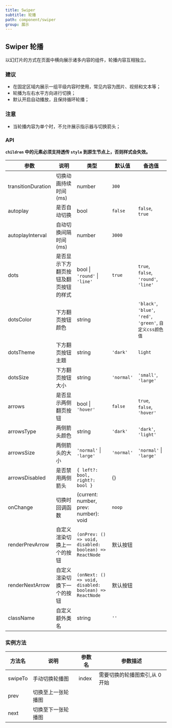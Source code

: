 ```yaml
---
title: Swiper
subtitle: 轮播
path: component/swiper
group: 展示
---
```


## Swiper 轮播

以幻灯片的方式在页面中横向展示诸多内容的组件，轮播内容互相独立。

### 建议

- 在固定区域内展示一组平级内容时使用，常见内容为图片、视频和文本等；
- 轮播为左右水平方向进行切换；
- 默认开启自动播放，且保持循环轮播；

### 注意

- 当轮播内容为单个时，不允许展示指示器与切换箭头；

### API

**`children` 中的元素必须支持透传 `style` 到原生节点上，否则样式会失效。**

| 参数               | 说明                                 | 类型                                                   | 默认值     | 备选值                                                     |
| ------------------ | ------------------------------------ | ------------------------------------------------------ | ---------- | ---------------------------------------------------------- |
| transitionDuration | 切换动画持续时间(ms)                 | number                                                 | `300`      |                                                            |
| autoplay           | 是否自动切换                         | bool                                                   | `false`    | `false`, `true`                                            |
| autoplayInterval   | 自动切换间隔时间(ms)                 | number                                                 | `3000`     |                                                            |
| dots               | 是否显示下方翻页按钮及翻页按钮的样式 | bool \| `'round'` \| `'line'`                          | `true`     | `true`, `false`, `'round'`, `'line'`                       |
| dotsColor          | 下方翻页按钮颜色                     | string                                                 |            | `'black'`, `'blue'`, `'red'`, `'green'`, `自定义css颜色值` |
| dotsTheme          | 下方翻页按钮主题                     | string                                                 | `'dark'`   | `light`                                                    |
| dotsSize           | 下方翻页按钮大小                     | string                                                 | `'normal'` | `'small'`, `'large'`                                       |
| arrows             | 是否显示两侧翻页按钮                 | bool \| `'hover'`                                      | `false`    | `true`, `false`, `'hover'`                                 |
| arrowsType         | 两侧箭头颜色                         | string                                                 | `'dark'`   | `'dark'`, `'light'`                                        |
| arrowsSize         | 两侧箭头的大小                       | `'normal'` \| `'large'`                                | `'normal'` | `'normal'` \| `'large'`                                    |
| arrowsDisabled     | 是否禁用两侧箭头                     | `{ left?: bool, right?: bool }`                        | {}         |
| onChange           | 切换时回调函数                       | (current: number, prev: number): void                  | `noop`     |                                                            |
| renderPrevArrow    | 自定义渲染切换上一个的按钮           | `(onPrev: () => void, disabled: boolean) => ReactNode` | 默认按钮   |                                                            |
| renderNextArrow    | 自定义渲染切换下一个的按钮           | `(onNext: () => void, disabled: boolean) => ReactNode` | 默认按钮   |                                                            |
| className          | 自定义额外类名                       | string                                                 | `''`       |                                                            |

### 实例方法

| 方法名  | 说明               | 参数名 | 参数描述                       |
| ------- | ------------------ | ------ | ------------------------------ |
| swipeTo | 手动切换轮播图     | index  | 需要切换的轮播图索引,从 0 开始 |
| prev    | 切换至上一张轮播图 |        |                                |
| next    | 切换至下一张轮播图 |        |                                |

<style>
.swiper-demo-container {
	display: flex;
}
.swiper-demo-simple {
	height: 150px;
	width: 300px;
	background: #FAFAFA;
	margin-right: 10px;
}
.swiper-demo-simple-h {
	text-align: center;
	background: #CCC;
	font-family: Avenir-BlackOblique;
	font-size: 48px;
	color: #FFFFFF;
	line-height: 150px;
	font-weight: 900;	
}
.swiper-demo-simple-text {
	margin-top: 10px;
}
.swiper-demo-btn-group {
	margin-top: 20px;
}
.no-flex {
	display: block !important;
}
</style>
